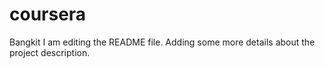 # coursera
Bangkit
I am editing the README file. Adding some more details about the project description.

